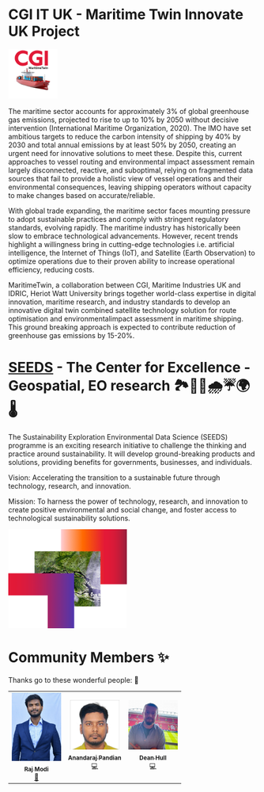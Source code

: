 # CGI IT UK - Maritime Twin Innovate UK Project

<img alt="seeds-logo" width="100px" height="100px" src="../images/MaritimeTwinLogo.png" />

The maritime sector accounts for approximately 3% of global greenhouse gas
emissions, projected to rise to up to 10% by 2050 without decisive intervention
(International Maritime Organization, 2020). The IMO have set ambitious targets
to reduce the carbon intensity of shipping by 40% by 2030 and total annual
emissions by at least 50% by 2050, creating an urgent need for innovative
solutions to meet these. Despite this, current approaches to vessel routing and
environmental impact assessment remain largely disconnected, reactive, and
suboptimal, relying on fragmented data sources that fail to provide a holistic view of vessel operations and their environmental consequences, leaving shipping
operators without capacity to make changes based on accurate/reliable.

With global trade expanding, the maritime sector faces mounting pressure to
adopt sustainable practices and comply with stringent regulatory standards,
evolving rapidly. The maritime industry has historically been slow to embrace
technological advancements. However, recent trends highlight a willingness bring in cutting-edge technologies i.e. artificial intelligence, the Internet of Things (IoT), and Satellite (Earth Observation) to optimize operations due to their proven ability to increase operational efficiency, reducing costs.

MaritimeTwin, a collaboration between CGI, Maritime Industries UK and IDRIC,
Heriot Watt University brings together world-class expertise in digital innovation, maritime research, and industry standards to develop an innovative digital twin combined satellite technology solution for route optimisation and environmentalimpact assessment in maritime shipping. This ground breaking approach is expected to contribute reduction of greenhouse gas emissions by 15-20%.


# [SEEDS](https://www.cgi.com/uk/en-gb/sustainability/sustainability-exploration-and-environmental-data-science-seeds) - The Center for Excellence - Geospatial, EO research 🏞️🌆🍃🌧☔🌍🌡️

The Sustainability Exploration Environmental Data Science (SEEDS) programme is an exciting research initiative to challenge the thinking and practice around sustainability. It will develop ground-breaking products and solutions, providing benefits for governments, businesses, and individuals.

Vision: Accelerating the transition to a sustainable future through technology, research, and innovation.

Mission: To harness the power of technology, research, and innovation to create positive environmental and social change, and foster access to technological sustainability solutions.

[<img alt="Watch the Video" width="240px" height="200px" src="../images/CGISatBrandImage.png" />](https://www.youtube.com/watch?v=8na7JrfQWwQ)

# Community Members ✨

Thanks go to these wonderful people: 🤝

<table>
  <tbody>
    <tr>
      <td align="center"><a href="https://www.linkedin.com/in/vardhan-raj-modi-0b10958a/"><img src="../images/RajModiProfilePic.jpeg" width="100px;" alt=""/><br /><sub><b>Raj Modi</b></sub></a><br /><a href="#projectManagement-Kevin" title="Project Management">📆</a></td>
      <td align="center"><a href="https://www.linkedin.com/in/anandaraj-p/"><img src="../images/AnandProfilePic.jpeg" width="100px;" alt=""/><br /><sub><b>Anandaraj Pandian</b></sub></a><br /><a title="Code">💻</a></td>
      <td align="center"><a href="https://www.linkedin.com/in/dean-hull-32b4659b/"><img src="../images/DeanHullProfilePic.jpeg" width="100px;" alt=""/><br /><sub><b>Dean Hull</b></sub></a><br /><a title="Code">💻</a></td>      
  </tbody>
</table>
